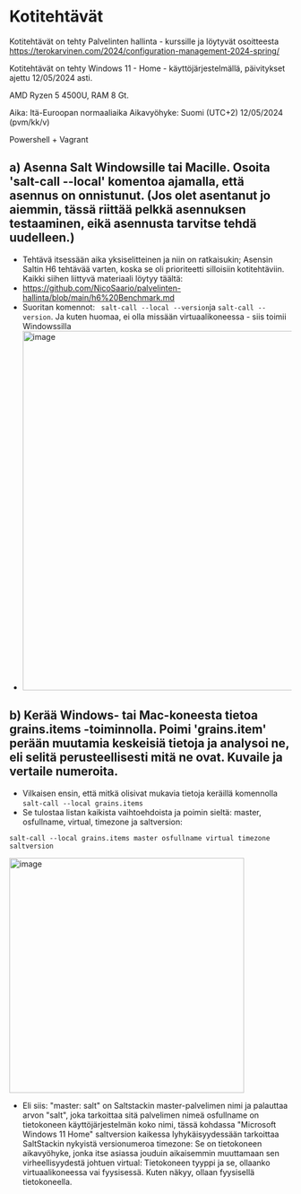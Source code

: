 # Kotitehtävät
Kotitehtävät on tehty Palvelinten hallinta - kurssille ja löytyvät osoitteesta https://terokarvinen.com/2024/configuration-management-2024-spring/

Kotitehtävät on tehty Windows 11 - Home - käyttöjärjestelmällä, päivitykset ajettu 12/05/2024 asti.

AMD Ryzen 5 4500U, RAM 8 Gt.

Aika: Itä-Euroopan normaaliaika Aikavyöhyke: Suomi (UTC+2) 12/05/2024 (pvm/kk/v)

Powershell + Vagrant


## a) Asenna Salt Windowsille tai Macille. Osoita 'salt-call --local' komentoa ajamalla, että asennus on onnistunut. (Jos olet asentanut jo aiemmin, tässä riittää pelkkä asennuksen testaaminen, eikä asennusta tarvitse tehdä uudelleen.)
- Tehtävä itsessään aika yksiselitteinen ja niin on ratkaisukin; Asensin Saltin H6 tehtävää varten, koska se oli prioriteetti silloisiin kotitehtäviin. Kaikki siihen liittyvä materiaali löytyy täältä:
- https://github.com/NicoSaario/palvelinten-hallinta/blob/main/h6%20Benchmark.md
- Suoritan komennot: ``` salt-call --local --version```ja ```salt-call --version```. Ja kuten huomaa, ei olla missään virtuaalikoneessa - siis toimii Windowssilla
- <img width="641" alt="image" src="https://github.com/NicoSaario/palvelinten-hallinta/assets/156778628/d0b96cc1-38f4-4255-bdac-5e86f2656d5a">


## b) Kerää Windows- tai Mac-koneesta tietoa grains.items -toiminnolla. Poimi 'grains.item' perään muutamia keskeisiä tietoja ja analysoi ne, eli selitä perusteellisesti mitä ne ovat. Kuvaile ja vertaile numeroita.

- Vilkaisen ensin, että mitkä olisivat mukavia tietoja keräillä komennolla ```salt-call --local grains.items```
- Se tulostaa listan kaikista vaihtoehdoista ja poimin sieltä: master, osfullname, virtual, timezone ja saltversion:

```salt-call --local grains.items master osfullname virtual timezone saltversion```

<img width="419" alt="image" src="https://github.com/NicoSaario/palvelinten-hallinta/assets/156778628/1c73e8d5-536b-478f-9db3-6c6e5bc1cb1e">

- Eli siis:
    "master: salt" on Saltstackin master-palvelimen nimi ja palauttaa arvon "salt", joka tarkoittaa sitä palvelimen nimeä
    osfullname on tietokoneen käyttöjärjestelmän koko nimi, tässä kohdassa "Microsoft Windows 11 Home"
    saltversion kaikessa lyhykäisyydessään tarkoittaa SaltStackin nykyistä versionumeroa
    timezone: Se on tietokoneen aikavyöhyke, jonka itse asiassa jouduin aikaisemmin muuttamaan sen virheellisyydestä johtuen
    virtual: Tietokoneen tyyppi ja se, ollaanko virtuaalikoneessa vai fyysisessä. Kuten näkyy, ollaan fyysisellä tietokoneella.
  
    

